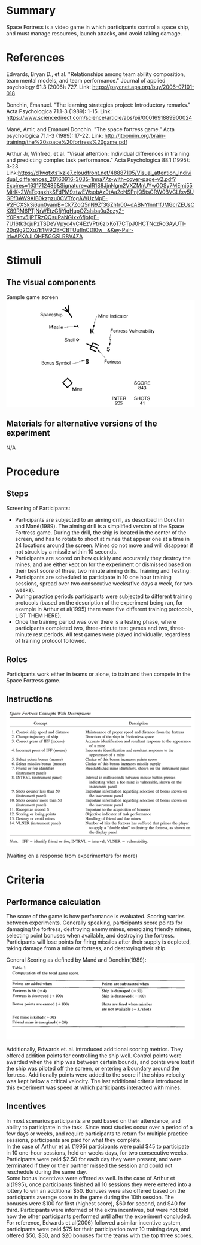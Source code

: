 # Summary
Space Fortress is a video game in which participants control a space ship, and must manage resources, launch attacks, and avoid taking damage. 

# References
Edwards, Bryan D., et al. "Relationships among team ability composition, team mental models, and team performance." Journal of applied psychology 91.3 (2006): 727.
Link: https://psycnet.apa.org/buy/2006-07101-018

Donchin, Emanuel. "The learning strategies project: Introductory remarks." Acta Psychologica 71.1-3 (1989): 1-15.
Link: https://www.sciencedirect.com/science/article/abs/pii/0001691889900024

Mané, Amir, and Emanuel Donchin. "The space fortress game." Acta psychologica 71.1-3 (1989): 17-22.
Link: http://jtoomim.org/brain-training/the%20space%20fortress%20game.pdf

Arthur Jr, Winfred, et al. "Visual attention: Individual differences in training and predicting complex task performance." Acta Psychologica 88.1 (1995): 3-23.
Link:https://d1wqtxts1xzle7.cloudfront.net/48887105/Visual_attention_Individual_differences_20160916-3035-1nna77z-with-cover-page-v2.pdf?Expires=1631712486&Signature=aIR1S8JjnNgm2VXZMnUYw0OSy7MEmj55MirK~2WaTcgaxhkSFdPM9ztwEWsobAz9tAa2cNSPnjQ5tsCRW0BVCLfxv5UGEf3AW9AIB0kzgzu0CVTfcgAWUzMpE-V2FCXSk3j6un0yamB~Ck7ZoQ5nN9Zf3GZhfr00~dABNYlnnt1fJMGcrZEUsCK89RM6PTjNrWEtzGfjYigHupOZsIsba0u3ozy2-Y0Psnv5ijPTRzQQsuPaNGIxx6fjofgE-7U16tk3cjuPzTSDeVVpyc4vC4EzVPtr6zlxKoT7CTpJ0HCTNczRcGAyUTl-20q9g2OXq7E1M9QB-CBTUuflnCDI0w__&Key-Pair-Id=APKAJLOHF5GGSLRBV4ZA


# Stimuli
## The visual components
Sample game screen  
![image](https://github.com/Watts-Lab/task-mapping/blob/Space-Fortress/images/Space_Fortress_Diagram.png)
## Materials for alternative versions of the experiment 
N/A

# Procedure
## Steps
Screening of Participants:
- Participants are subjected to an aiming drill, as described in Donchin and Mané(1989).  The aiming drill is a simplified version of the Space Fortress game.  During the drill, the ship is located in the center of the screen, and has to rotate to shoot at mines that appear one at a time in 24 locations around the screen.  Mines do not move and will disappear if not struck by a missile within 10 seconds.
- Participants are scored on how quickly and accurately they destroy the mines, and are either kept on for the experiment or dismissed based on their best score of three, two minute aiming drills.
Training and Testing:
- Participants are scheduled to participate in 10 one hour training sessions, spread over two consecutive weeks(five days a week, for two weeks).
- During practice periods participants were subjected to different training protocols (based on the description of the experiment being ran, for example in Arthur et al(1995) there were five different training protocols, LIST THEM HERE).
- Once the training period was over there is a testing phase, where participants completed two, three-minute test games and two, three-minute rest periods.  All test games were played individually, regardless of training protocol followed.

## Roles 
Participants work either in teams or alone, to train and then compete in the Space Fortress game.

## Instructions
![image](https://github.com/Watts-Lab/task-mapping/blob/Space-Fortress/images/Space_Fortress_Tasks_Description_Edwards.png)

(Waiting on a response from experimenters for more)

# Criteria
## Performance calculation
The score of the game is how performance is evaluated.  Scoring varries between experiments.  Generally speaking, participants score points for damaging the fortress, destroying enemy mines, energizing friendly mines, selecting point bonuses when available, and destroying the fortress.  Participants will lose points for firing missiles after their supply is depleted, taking damage from a mine or fortress, and destroying their ship.

General Scoring as defined by Mané and Donchin(1989):  
![image](https://github.com/Watts-Lab/task-mapping/blob/Space-Fortress/images/Space_Fortress_Scoring(Mane).png)

Additionally, Edwards et. al. introduced additional scoring metrics.  They offered addition points for controlling the ship well.  Control points were awarded when the ship was between certain bounds, and points were lost if the ship was piloted off the screen, or entering a boundary around the fortress.  Additionally points were added to the score if the ships velocity was kept below a critical velocity.  The last additional criteria introduced in this experiment was speed at which participants interacted with mines.

## Incentives
In most scenarios participants are paid based on their attendance, and ability to participate in the task.  Since most studies occur over a period of a few days or weeks, and require participants to return for multiple practice sessions, participants are paid for what they complete.  
In the case of Arthur et al. (1995) participants were paid $45 to participate in 10 one-hour sessions, held on weeks days, for two consecutive weeks.  Participants were paid $2.50 for each day they were present, and were terminated if they or their partner missed the session and could not reschedule during the same day.  
Some bonus incentives were offered as well.  In the case of Arthur et al(1995), once participants finished all 10 sessions they were entered into a lottery to win an additional $50.  Bonuses were also offered based on the participants average score in the game during the 10th session.  The bonuses were $100 for first (highest score), $60 for second, and $40 for third.  Participants were informed of the extra incentives, but were not told how the other participants performed until after the experiment concluded.
For reference, Edwards et al(2006) followed a similar incentive system, participants were paid $75 for their participation over 10 training days, and offered $50, $30, and $20 bonuses for the teams with the top three scores.
